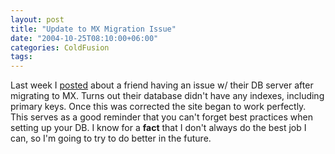 ```yaml
---
layout: post
title: "Update to MX Migration Issue"
date: "2004-10-25T08:10:00+06:00"
categories: ColdFusion 
tags: 
---
```


Last week I <a href="http://www.camdenfamily.com/morpheus/blog/index.cfm?mode=entry&entry=B7B47AE9-D4B3-AB2D-B07DE78FFAB8C6E5">posted</a> about a friend having an issue w/ their DB server after migrating to MX. Turns out their database didn't have any indexes, including primary keys. Once this was corrected the site began to work perfectly. This serves as a good reminder that you can't forget best practices when setting up your DB. I know for a <b>fact</b> that I don't always do the best job I can, so I'm going to try to do better in the future.